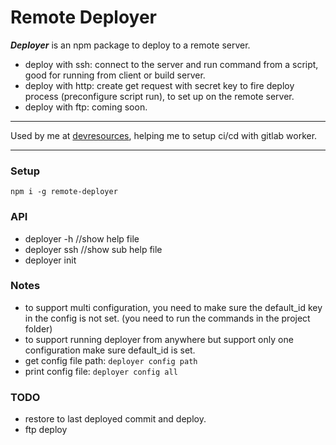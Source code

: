 # Remote Deployer

***Deployer*** is an npm package to deploy to a remote server.

- deploy with ssh: connect to the server and run command from a script, good for running from client or build server.
- deploy with http: create get request with secret key to fire deploy process (preconfigure script run), to set up on the remote server.
- deploy with ftp: coming soon.

***
 Used by me at [devresources](https://devresources.site/), 
 helping me to setup ci/cd with gitlab worker.
***

### Setup

```
npm i -g remote-deployer
```

### API

- deployer -h //show help file
- deployer ssh //show sub help file
- deployer init

### Notes

- to support multi configuration, you need to make sure the default_id key in the config is not set. (you need to run the commands in the project folder)
- to support running deployer from anywhere but support only one configuration make sure default_id is set.
- get config file path: ```deployer config path```
- print config file: ```deployer config all```

### TODO

- restore to last deployed commit and deploy.
- ftp deploy
